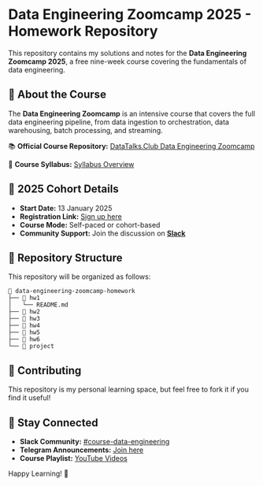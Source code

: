 # Data Engineering Zoomcamp 2025 - Homework Repository

This repository contains my solutions and notes for the **Data Engineering Zoomcamp 2025**, a free nine-week course covering the fundamentals of data engineering.

## 📌 About the Course
The **Data Engineering Zoomcamp** is an intensive course that covers the full data engineering pipeline, from data ingestion to orchestration, data warehousing, batch processing, and streaming.

📚 **Official Course Repository:** [DataTalks.Club Data Engineering Zoomcamp](https://github.com/DataTalksClub/data-engineering-zoomcamp)

📝 **Course Syllabus:** [Syllabus Overview](https://github.com/DataTalksClub/data-engineering-zoomcamp#syllabus)

## 📆 2025 Cohort Details
- **Start Date:** 13 January 2025  
- **Registration Link:** [Sign up here](https://github.com/DataTalksClub/data-engineering-zoomcamp)  
- **Course Mode:** Self-paced or cohort-based  
- **Community Support:** Join the discussion on **[Slack](https://datatalks.club/slack.html)**  

## 📂 Repository Structure
This repository will be organized as follows:

```
📁 data-engineering-zoomcamp-homework
├── 📂 hw1
│   └── README.md
├── 📂 hw2
├── 📂 hw3
├── 📂 hw4
├── 📂 hw5
├── 📂 hw6
└── 📂 project
```

## 🤝 Contributing
This repository is my personal learning space, but feel free to fork it if you find it useful!

## 📢 Stay Connected
- **Slack Community:** [#course-data-engineering](https://datatalks.club/slack.html)  
- **Telegram Announcements:** [Join here](https://t.me/datatalksclub)  
- **Course Playlist:** [YouTube Videos](https://www.youtube.com/playlist?list=PL3MmuxUbc_hIUISrluw_A7wDSmfOhErJK)  

Happy Learning! 🚀

